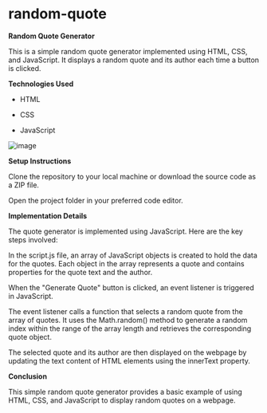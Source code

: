 # random-quote
**Random Quote Generator**

This is a simple random quote generator implemented using HTML, CSS, and JavaScript. It displays a random quote and its author each time a button is clicked.

**Technologies Used**

- HTML

- CSS

- JavaScript

![image](https://github.com/mebenbenyo/random-quote/assets/117006580/ba2b7aa0-5dc7-4e6e-9897-102db10d27e5)

**Setup Instructions**

Clone the repository to your local machine or download the source code as a ZIP file.

Open the project folder in your preferred code editor.

**Implementation Details**

The quote generator is implemented using JavaScript. Here are the key steps involved:


In the script.js file, an array of JavaScript objects is created to hold the data for the quotes. Each object in the array represents a quote and contains properties for the quote text and the author.


When the "Generate Quote" button is clicked, an event listener is triggered in JavaScript.


The event listener calls a function that selects a random quote from the array of quotes. It uses the Math.random() method to generate a random index within the range of the array length and retrieves the corresponding quote object.


The selected quote and its author are then displayed on the webpage by updating the text content of HTML elements using the innerText property.


**Conclusion**

This simple random quote generator provides a basic example of using HTML, CSS, and JavaScript to display random quotes on a webpage. 
